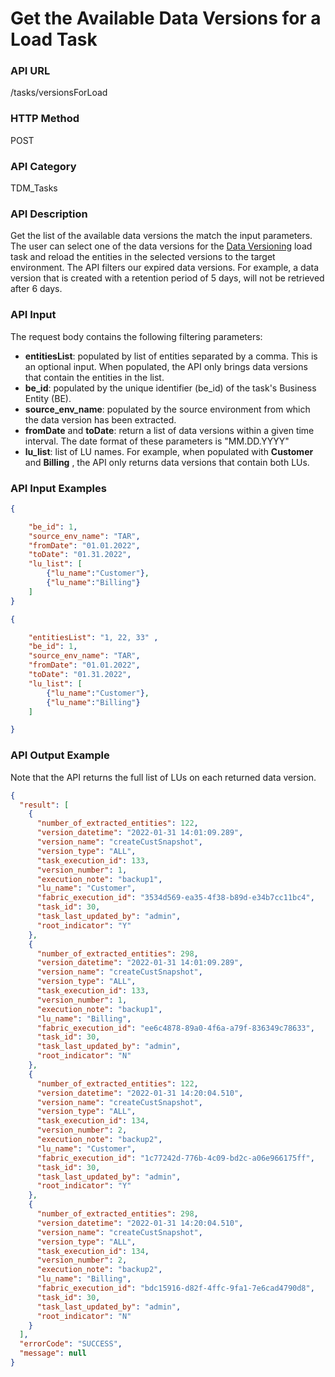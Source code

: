 # Get the Available Data Versions for a Load Task

### API URL

/tasks/versionsForLoad

### HTTP Method

POST

### API Category

TDM_Tasks

### API Description

Get the list of the available data versions the match the input parameters. The user can select one of the data versions for the [Data Versioning](/articles/TDM/tdm_gui/15_data_flux_task.md) load task and reload the entities in the selected versions to the target environment. The API filters our expired data versions. For example, a data version that is created with a retention period of 5 days, will not be retrieved after 6 days.

### API Input

The request body contains the following filtering parameters:

- **entitiesList**: populated by list of entities separated by a comma. This is an optional input. When populated, the API only brings data versions that contain the entities in the list.
- **be_id**: populated by the unique identifier (be_id) of the task's Business Entity (BE). 
- **source_env_name**: populated by the source environment from which the data version has been extracted.
- **fromDate** and **toDate**: return a list of data versions within a given time interval. The date format of these parameters is "MM.DD.YYYY"
- **lu_list**: list of LU names. For example, when populated with **Customer** and **Billing** , the API only returns data versions that contain both LUs.

### API Input Examples

```json
{

	"be_id": 1,
	"source_env_name": "TAR",
	"fromDate": "01.01.2022",
	"toDate": "01.31.2022",
	"lu_list": [
		{"lu_name":"Customer"},
		{"lu_name":"Billing"}
	]
}
```

```json
{

    "entitiesList": "1, 22, 33" ,	
    "be_id": 1,
    "source_env_name": "TAR",
    "fromDate": "01.01.2022",
    "toDate": "01.31.2022",
    "lu_list": [
    	{"lu_name":"Customer"},
		{"lu_name":"Billing"}
    ]

}
```



### API Output Example

Note that the API returns the full list of LUs on each returned data version.

```json
{
  "result": [
    {
      "number_of_extracted_entities": 122,
      "version_datetime": "2022-01-31 14:01:09.289",
      "version_name": "createCustSnapshot",  
      "version_type": "ALL",
      "task_execution_id": 133,
      "version_number": 1,   
      "execution_note": "backup1",
      "lu_name": "Customer",
      "fabric_execution_id": "3534d569-ea35-4f38-b89d-e34b7cc11bc4",
      "task_id": 30,
      "task_last_updated_by": "admin",
      "root_indicator": "Y"
    },
    {
      "number_of_extracted_entities": 298,
      "version_datetime": "2022-01-31 14:01:09.289",
      "version_name": "createCustSnapshot",
      "version_type": "ALL",
      "task_execution_id": 133,
      "version_number": 1,   
      "execution_note": "backup1",  
      "lu_name": "Billing",
      "fabric_execution_id": "ee6c4878-89a0-4f6a-a79f-836349c78633",
      "task_id": 30,
      "task_last_updated_by": "admin",
      "root_indicator": "N"
    },
    {
      "number_of_extracted_entities": 122,
      "version_datetime": "2022-01-31 14:20:04.510",
      "version_name": "createCustSnapshot",
      "version_type": "ALL",
      "task_execution_id": 134,
      "version_number": 2,   
      "execution_note": "backup2",
      "lu_name": "Customer",
      "fabric_execution_id": "1c77242d-776b-4c09-bd2c-a06e966175ff",
      "task_id": 30,
      "task_last_updated_by": "admin",
      "root_indicator": "Y"
    },
    {
      "number_of_extracted_entities": 298,
      "version_datetime": "2022-01-31 14:20:04.510",
      "version_name": "createCustSnapshot",
      "version_type": "ALL",
      "task_execution_id": 134, 
      "version_number": 2,   
      "execution_note": "backup2",
      "lu_name": "Billing",
      "fabric_execution_id": "bdc15916-d82f-4ffc-9fa1-7e6cad4790d8",
      "task_id": 30,
      "task_last_updated_by": "admin",
      "root_indicator": "N"
    }
  ],
  "errorCode": "SUCCESS",
  "message": null
}
```





